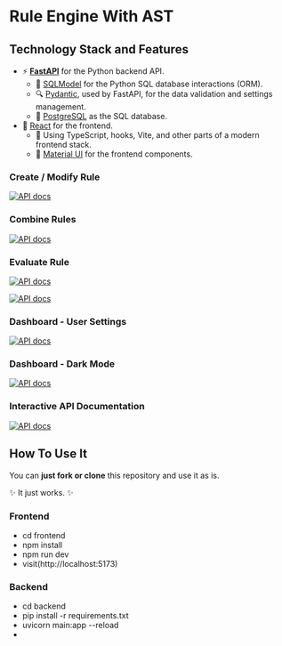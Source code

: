# Rule Engine With AST

## Technology Stack and Features

- ⚡ [**FastAPI**](https://fastapi.tiangolo.com) for the Python backend API.
    - 🧰 [SQLModel](https://sqlmodel.tiangolo.com) for the Python SQL database interactions (ORM).
    - 🔍 [Pydantic](https://docs.pydantic.dev), used by FastAPI, for the data validation and settings management.
    - 💾 [PostgreSQL](https://www.postgresql.org) as the SQL database.
- 🚀 [React](https://react.dev) for the frontend.
    - 💃 Using TypeScript, hooks, Vite, and other parts of a modern frontend stack.
    - 🎨 [Material UI](https://mui.com/material-ui/) for the frontend components.

### Create / Modify Rule

[![API docs](img/dashboard-create.png)](https://github.com/fastapi/full-stack-fastapi-template)

### Combine Rules

[![API docs](img/dashboard-create.png)](https://github.com/fastapi/full-stack-fastapi-template)

### Evaluate Rule

[![API docs](img/dashboard-create.png)](https://github.com/fastapi/full-stack-fastapi-template)



[![API docs](img/dashboard-items.png)](https://github.com/fastapi/full-stack-fastapi-template)

### Dashboard - User Settings

[![API docs](img/dashboard-user-settings.png)](https://github.com/fastapi/full-stack-fastapi-template)

### Dashboard - Dark Mode

[![API docs](img/dashboard-dark.png)](https://github.com/fastapi/full-stack-fastapi-template)

### Interactive API Documentation

[![API docs](img/docs.png)](https://github.com/fastapi/full-stack-fastapi-template)

## How To Use It

You can **just fork or clone** this repository and use it as is.

✨ It just works. ✨


### Frontend

 - cd frontend
 - npm install
 - npm run dev
 - visit(http://localhost:5173)

### Backend
 - cd backend
 - pip install -r requirements.txt
 - uvicorn main:app --reload
 - 